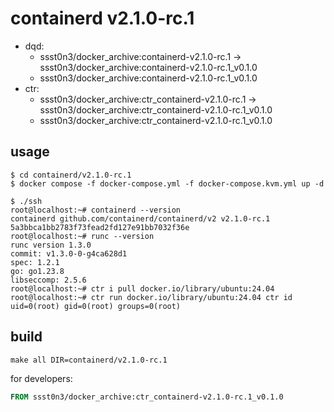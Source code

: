 # containerd v2.1.0-rc.1

* dqd: 
    * ssst0n3/docker_archive:containerd-v2.1.0-rc.1 -> ssst0n3/docker_archive:containerd-v2.1.0-rc.1_v0.1.0
    * ssst0n3/docker_archive:containerd-v2.1.0-rc.1_v0.1.0
* ctr:
    * ssst0n3/docker_archive:ctr_containerd-v2.1.0-rc.1 -> ssst0n3/docker_archive:ctr_containerd-v2.1.0-rc.1_v0.1.0
    * ssst0n3/docker_archive:ctr_containerd-v2.1.0-rc.1_v0.1.0

## usage

```shell
$ cd containerd/v2.1.0-rc.1
$ docker compose -f docker-compose.yml -f docker-compose.kvm.yml up -d
```

```shell
$ ./ssh
root@localhost:~# containerd --version
containerd github.com/containerd/containerd/v2 v2.1.0-rc.1 5a3bbca1bb2783f73fead2fd127e91bb7032f36e
root@localhost:~# runc --version
runc version 1.3.0
commit: v1.3.0-0-g4ca628d1
spec: 1.2.1
go: go1.23.8
libseccomp: 2.5.6
root@localhost:~# ctr i pull docker.io/library/ubuntu:24.04
root@localhost:~# ctr run docker.io/library/ubuntu:24.04 ctr id
uid=0(root) gid=0(root) groups=0(root)
```

## build

```shell
make all DIR=containerd/v2.1.0-rc.1
```

for developers:

```dockerfile
FROM ssst0n3/docker_archive:ctr_containerd-v2.1.0-rc.1_v0.1.0
```
